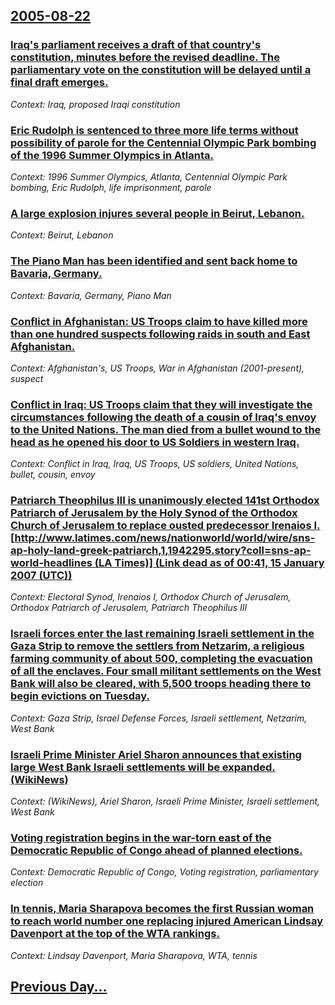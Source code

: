 ## [2005-08-22](/news/2005/08/22/index.md)

### [ Iraq's parliament receives a draft of that country's constitution, minutes before the revised deadline. The parliamentary vote on the constitution will be delayed until a final draft emerges. ](/news/2005/08/22/iraq-s-parliament-receives-a-draft-of-that-country-s-constitution-minutes-before-the-revised-deadline-the-parliamentary-vote-on-the-const.md)
_Context: Iraq, proposed Iraqi constitution_

### [ Eric Rudolph is sentenced to three more life terms without possibility of parole for the Centennial Olympic Park bombing of the 1996 Summer Olympics in Atlanta. ](/news/2005/08/22/eric-rudolph-is-sentenced-to-three-more-life-terms-without-possibility-of-parole-for-the-centennial-olympic-park-bombing-of-the-1996-summer.md)
_Context: 1996 Summer Olympics, Atlanta, Centennial Olympic Park bombing, Eric Rudolph, life imprisonment, parole_

### [ A large explosion injures several people in Beirut, Lebanon. ](/news/2005/08/22/a-large-explosion-injures-several-people-in-beirut-lebanon.md)
_Context: Beirut, Lebanon_

### [ The Piano Man has been identified and sent back home to Bavaria, Germany. ](/news/2005/08/22/the-piano-man-has-been-identified-and-sent-back-home-to-bavaria-germany.md)
_Context: Bavaria, Germany, Piano Man_

### [ Conflict in Afghanistan: US Troops claim to have killed more than one hundred suspects following raids in south and East Afghanistan. ](/news/2005/08/22/conflict-in-afghanistan-us-troops-claim-to-have-killed-more-than-one-hundred-suspects-following-raids-in-south-and-east-afghanistan.md)
_Context: Afghanistan's, US Troops, War in Afghanistan (2001-present), suspect_

### [ Conflict in Iraq: US Troops claim that they will investigate the circumstances following the death of a cousin of Iraq's envoy to the United Nations. The man died from a bullet wound to the head as he opened his door to US Soldiers in western Iraq. ](/news/2005/08/22/conflict-in-iraq-us-troops-claim-that-they-will-investigate-the-circumstances-following-the-death-of-a-cousin-of-iraq-s-envoy-to-the-unite.md)
_Context: Conflict in Iraq, Iraq, US Troops, US soldiers, United Nations, bullet, cousin, envoy_

### [ Patriarch Theophilus III is unanimously elected 141st Orthodox Patriarch of Jerusalem by the Holy Synod of the Orthodox Church of Jerusalem to replace ousted predecessor Irenaios I.[http://www.latimes.com/news/nationworld/world/wire/sns-ap-holy-land-greek-patriarch,1,1942295.story?coll=sns-ap-world-headlines (LA Times)] (Link dead as of 00:41, 15 January 2007 (UTC))](/news/2005/08/22/patriarch-theophilus-iii-is-unanimously-elected-141st-orthodox-patriarch-of-jerusalem-by-the-holy-synod-of-the-orthodox-church-of-jerusalem.md)
_Context: Electoral Synod, Irenaios I, Orthodox Church of Jerusalem, Orthodox Patriarch of Jerusalem, Patriarch Theophilus III_

### [ Israeli forces enter the last remaining Israeli settlement in the Gaza Strip to remove the settlers from Netzarim, a religious farming community of about 500, completing the evacuation of all the enclaves. Four small militant settlements on the West Bank will also be cleared, with 5,500 troops heading there to begin evictions on Tuesday. ](/news/2005/08/22/israeli-forces-enter-the-last-remaining-israeli-settlement-in-the-gaza-strip-to-remove-the-settlers-from-netzarim-a-religious-farming-comm.md)
_Context: Gaza Strip, Israel Defense Forces, Israeli settlement, Netzarim, West Bank_

### [ Israeli Prime Minister Ariel Sharon announces that existing large West Bank Israeli settlements will be expanded. (WikiNews)](/news/2005/08/22/israeli-prime-minister-ariel-sharon-announces-that-existing-large-west-bank-israeli-settlements-will-be-expanded-wikinews.md)
_Context: (WikiNews), Ariel Sharon, Israeli Prime Minister, Israeli settlement, West Bank_

### [ Voting registration begins in the war-torn east of the Democratic Republic of Congo ahead of planned elections. ](/news/2005/08/22/voting-registration-begins-in-the-war-torn-east-of-the-democratic-republic-of-congo-ahead-of-planned-elections.md)
_Context: Democratic Republic of Congo, Voting registration, parliamentary election_

### [ In tennis, Maria Sharapova becomes the first Russian woman to reach world number one replacing injured American Lindsay Davenport at the top of the WTA rankings. ](/news/2005/08/22/in-tennis-maria-sharapova-becomes-the-first-russian-woman-to-reach-world-number-one-replacing-injured-american-lindsay-davenport-at-the-to.md)
_Context: Lindsay Davenport, Maria Sharapova, WTA, tennis_

## [Previous Day...](/news/2005/08/21/index.md)

